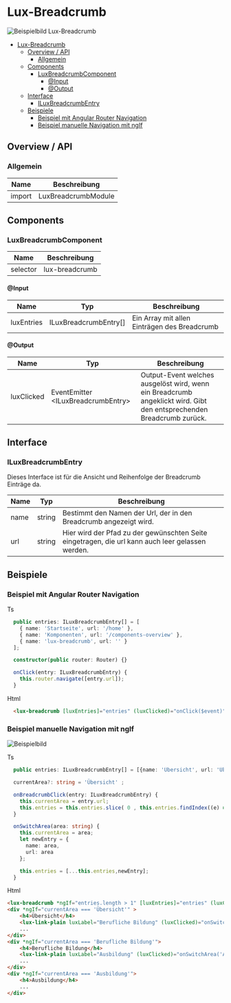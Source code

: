 # Lux-Breadcrumb

![Beispielbild Lux-Breadcrumb](https://raw.githubusercontent.com/wiki/IHK-GfI/lux-components/Versions/v16/lux‐breadcrumb‐v16‐img-01.png)

- [Lux-Breadcrumb](#lux-breadcrumb)
  - [Overview / API](#overview--api)
    - [Allgemein](#allgemein)
  - [Components](#components)
    - [LuxBreadcrumbComponent](#luxbreadcrumbcomponent)
      - [@Input](#input)
      - [@Output](#output)
  - [Interface](#interface)
    - [ILuxBreadcrumbEntry](#iluxbreadcrumbentry)
  - [Beispiele](#beispiele)
    - [Beispiel mit Angular Router Navigation](#beispiel-mit-angular-router-navigation)
    - [Beispiel manuelle Navigation mit ngIf](#beispiel-manuelle-navigation-mit-ngif)

## Overview / API

### Allgemein

| Name     | Beschreibung         |
| -------- | -------------------- |
| import   | LuxBreadcrumbModule |

## Components

### LuxBreadcrumbComponent

| Name     | Beschreibung    |
| -------- | --------------- |
| selector | lux-breadcrumb |

#### @Input

| Name       | Typ                     | Beschreibung                                                                     |
| ---------- | ----------------------- | -------------------------------------------------------------------------------- |
| luxEntries | ILuxBreadcrumbEntry[]  | Ein Array mit allen Einträgen des Breadcrumb                                    |

#### @Output

| Name        | Typ                                  | Beschreibung                                                                                                         |
| ----------- | ------------------------------------ | -------------------------------------------------------------------------------------------------------------------- |
| luxClicked  | EventEmitter \<ILuxBreadcrumbEntry> | Output-Event welches ausgelöst wird, wenn ein Breadcrumb angeklickt wird. Gibt den entsprechenden Breadcrumb zurück. |

## Interface

### ILuxBreadcrumbEntry

Dieses Interface ist für die Ansicht und Reihenfolge der Breadcrumb Einträge da.

| Name  | Typ    | Beschreibung                                                                                      |
| ----- | ------ | ------------------------------------------------------------------------------------------------- |
| name  | string | Bestimmt den Namen der Url, der in den Breadcrumb angezeigt wird.                                |
| url   | string | Hier wird der Pfad zu der gewünschten Seite eingetragen, die url kann auch leer gelassen werden.  |

## Beispiele

### Beispiel mit Angular Router Navigation

Ts

```typescript
  public entries: ILuxBreadcrumbEntry[] = [
    { name: 'Startseite', url: '/home' },
    { name: 'Komponenten', url: '/components-overview' },
    { name: 'lux-breadcrumb', url: '' }
  ];

  constructor(public router: Router) {}

  onClick(entry: ILuxBreadcrumbEntry) {
    this.router.navigate([entry.url]);
  }
```

Html

```html
  <lux-breadcrumb [luxEntries]="entries" (luxClicked)="onClick($event)"></lux-breadcrumb>
```

### Beispiel manuelle Navigation mit ngIf

![Beispielbild](https://raw.githubusercontent.com/wiki/IHK-GfI/lux-components/Versions/v16/lux‐breadcrumb‐v16‐img‐02.png)

Ts

```typescript
  public entries: ILuxBreadcrumbEntry[] = [{name: 'Übersicht', url: 'Übersicht'}];

  currentArea?: string = 'Übersicht' ;

  onBreadcrumbClick(entry: ILuxBreadcrumbEntry) {
    this.currentArea = entry.url;
    this.entries = this.entries.slice( 0 , this.entries.findIndex((e) => e.name === entry.name) + 1 );
  }

  onSwitchArea(area: string) {
    this.currentArea = area;
    let newEntry = {
      name: area,
      url: area
    };

    this.entries = [...this.entries,newEntry];
  }

```

Html

```html
<lux-breadcrumb *ngIf="entries.length > 1" [luxEntries]="entries" (luxClicked)="onBreadcrumbClick($event)"></lux-breadcrumb>
<div *ngIf="currentArea === 'Übersicht'" >
    <h4>Übersicht</h4>
    <lux-link-plain luxLabel="Berufliche Bildung" (luxClicked)="onSwitchArea('Berufliche Bildung')" ></lux-link-plain>
    ...
</div>
<div *ngIf="currentArea === 'Berufliche Bildung'">
    <h4>Berufliche Bildung</h4>
    <lux-link-plain luxLabel="Ausbildung" (luxClicked)="onSwitchArea('Ausbildung')" ></lux-link-plain>
    ...
</div>
<div *ngIf="currentArea === 'Ausbildung'">
    <h4>Ausbildung</h4>
    ...
</div>
```
